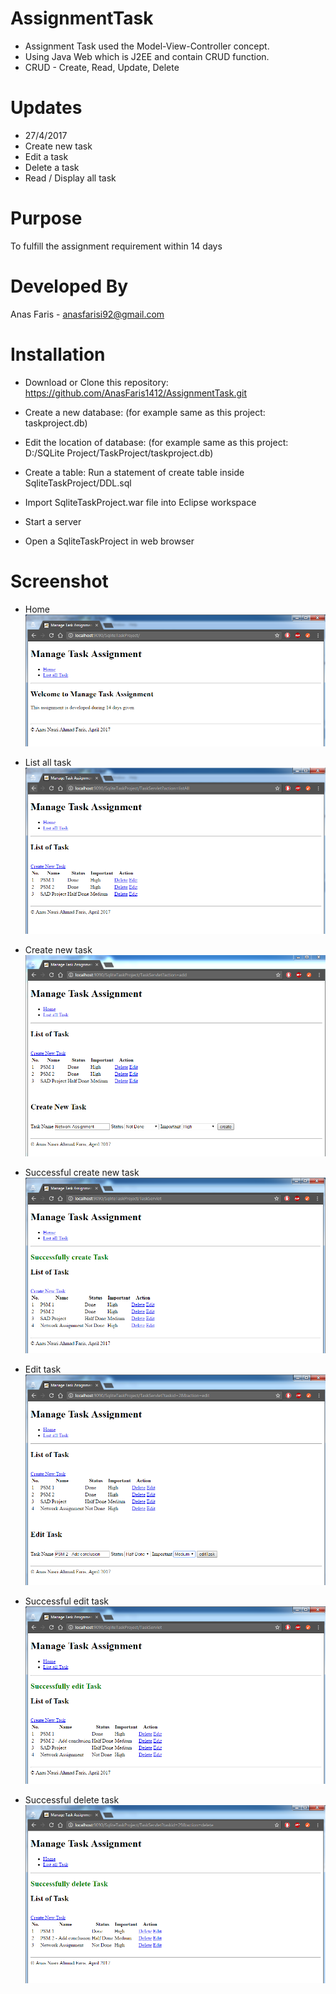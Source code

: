 # AssignmentTask
- Assignment Task used the Model-View-Controller concept.
- Using Java Web which is J2EE and contain CRUD function.
- CRUD - Create, Read, Update, Delete

# Updates
- 27/4/2017
- Create new task
- Edit a task
- Delete a task
- Read / Display all task

# Purpose
To fulfill the assignment requirement within 14 days

# Developed By
Anas Faris - anasfarisi92@gmail.com

# Installation
- Download or Clone this repository:
https://github.com/AnasFaris1412/AssignmentTask.git

- Create a new database: 
(for example same as this project: taskproject.db)

- Edit the location of database:
(for example same as this project: D:/SQLite Project/TaskProject/taskproject.db)

- Create a table: Run a statement of create table inside SqliteTaskProject/DDL.sql

- Import SqliteTaskProject.war file into Eclipse workspace

- Start a server

- Open a SqliteTaskProject in web browser

# Screenshot

- Home
[![Home](https://github.com/AnasFaris1412/AssignmentTask/blob/master/Screenshot%20Interface/1_Home.PNG)](https://github.com/AnasFaris1412/AssignmentTask/blob/master/Screenshot%20Interface/1_Home.PNG)

- List all task
[![List_all_task](https://github.com/AnasFaris1412/AssignmentTask/blob/master/Screenshot%20Interface/2_List_all_task.PNG)](https://github.com/AnasFaris1412/AssignmentTask/blob/master/Screenshot%20Interface/2_List_all_task.PNG)

- Create new task
[![Create_new_task](https://github.com/AnasFaris1412/AssignmentTask/blob/master/Screenshot%20Interface/3_Create_new_task.PNG)](https://github.com/AnasFaris1412/AssignmentTask/blob/master/Screenshot%20Interface/3_Create_new_task.PNG)

- Successful create new task
[![Successful_create_new_task](https://github.com/AnasFaris1412/AssignmentTask/blob/master/Screenshot%20Interface/4_Successful_create_new_task.PNG)](https://github.com/AnasFaris1412/AssignmentTask/blob/master/Screenshot%20Interface/4_Successful_create_new_task.PNG)

- Edit task
[![Edit_task](https://github.com/AnasFaris1412/AssignmentTask/blob/master/Screenshot%20Interface/5_Edit_task.PNG)](https://github.com/AnasFaris1412/AssignmentTask/blob/master/Screenshot%20Interface/5_Edit_task.PNG)

- Successful edit task
[![Successful_edit_task](https://github.com/AnasFaris1412/AssignmentTask/blob/master/Screenshot%20Interface/6_Successful_edit_task.PNG)](https://github.com/AnasFaris1412/AssignmentTask/blob/master/Screenshot%20Interface/6_Successful_edit_task.PNG)

- Successful delete task
[![Successful_delete_task](https://github.com/AnasFaris1412/AssignmentTask/blob/master/Screenshot%20Interface/7_Successful_delete_task.PNG)](https://github.com/AnasFaris1412/AssignmentTask/blob/master/Screenshot%20Interface/7_Successful_delete_task.PNG)

